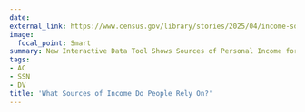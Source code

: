 ```yaml
---
date:
external_link: https://www.census.gov/library/stories/2025/04/income-sources.html
image:
  focal_point: Smart
summary: New Interactive Data Tool Shows Sources of Personal Income for Hundreds of Economic and Demographic Combinations
tags:
- AC
- SSN
- DV
title: 'What Sources of Income Do People Rely On?'
---
```

